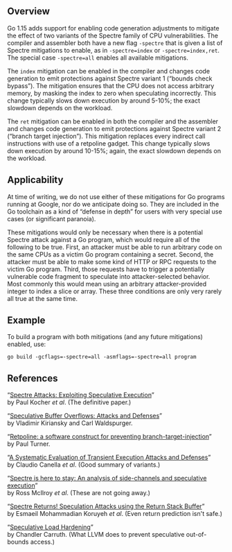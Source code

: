 ## Overview

Go 1.15 adds support for enabling code generation adjustments to mitigate the effect of two variants of the Spectre family of CPU vulnerabilities. The compiler and assembler both have a new flag `-spectre` that is given a list of Spectre mitigations to enable, as in `-spectre=index` or `-spectre=index,ret`. The special case `-spectre=all` enables all available mitigations.

The `index` mitigation can be enabled in the compiler and changes code generation to emit protections against Spectre variant 1 (“bounds check bypass”). The mitigation ensures that the CPU does not access arbitrary memory, by masking the index to zero when speculating incorrectly. This change typically slows down execution by around 5-10%; the exact slowdown depends on the workload.

The `ret` mitigation can be enabled in both the compiler and the assembler and changes code generation to emit protections against Spectre variant 2 (“branch target injection”). This mitigation replaces every indirect call instructions with use of a retpoline gadget. This change typically slows down execution by around 10-15%; again, the exact slowdown depends on the workload.

## Applicability

At time of writing, we do not use either of these mitigations for Go programs running at Google, nor do we anticipate doing so. They are included in the Go toolchain as a kind of “defense in depth” for users with very special use cases (or significant paranoia).

These mitigations would only be necessary when there is a potential Spectre attack against a Go program, which would require all of the following to be true.
First, an attacker must be able to run arbitrary code on the same CPUs as a victim Go program containing a secret.
Second, the attacker must be able to make some kind of HTTP or RPC requests to the victim Go program.
Third, those requests have to trigger a potentially vulnerable code fragment to speculate into attacker-selected behavior. Most commonly this would mean using an arbitrary attacker-provided integer to index a slice or array.
These three conditions are only very rarely all true at the same time.

## Example

To build a program with both mitigations (and any future mitigations) enabled, use:

	go build -gcflags=-spectre=all -asmflags=-spectre=all program

## References

“[Spectre Attacks: Exploiting Speculative Execution](https://spectreattack.com/spectre.pdf)”\
by Paul Kocher _et al_. (The definitive paper.)

“[Speculative Buffer Overflows: Attacks and Defenses](https://people.csail.mit.edu/vlk/spectre11.pdf)”\
by Vladimir Kiriansky and Carl Waldspurger.

“[Retpoline: a software construct for preventing branch-target-injection](https://support.google.com/faqs/answer/7625886)”\
by Paul Turner.

“[A Systematic Evaluation of Transient Execution Attacks and Defenses](https://arxiv.org/abs/1811.05441)”\
by Claudio Canella _et al_. (Good summary of variants.)

“[Spectre is here to stay: An analysis of side-channels and speculative execution](https://arxiv.org/abs/1902.05178)”\
by Ross McIlroy _et al_. (These are not going away.)

“[Spectre Returns! Speculation Attacks using the Return Stack Buffer](https://www.usenix.org/system/files/conference/woot18/woot18-paper-koruyeh.pdf)”\
by Esmaeil Mohammadian Koruyeh _et al_. (Even return prediction isn't safe.)

“[Speculative Load Hardening](https://llvm.org/docs/SpeculativeLoadHardening.html)”\
by Chandler Carruth. (What LLVM does to prevent speculative out-of-bounds access.)

